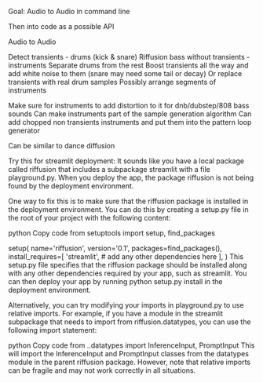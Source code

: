 Goal: Audio to Audio in command line

Then into code as a possible API


Audio to Audio

Detect transients - drums (kick & snare)
Riffusion bass without transients - instruments
Separate drums from the rest
Boost transients all the way and add white noise to them (snare may need some tail or decay)
Or replace transients with real drum samples
Possibly arrange segments of instruments

Make sure for instruments to add distortion to it for dnb/dubstep/808 bass sounds
Can make instruments part of the sample generation algorithm
Can add chopped non transients instruments and put them into the pattern loop generator

Can be similar to dance diffusion


Try this for streamlit deployment:
It sounds like you have a local package called riffusion that includes a subpackage streamlit with a file playground.py. When you deploy the app, the package riffusion is not being found by the deployment environment.

One way to fix this is to make sure that the riffusion package is installed in the deployment environment. You can do this by creating a setup.py file in the root of your project with the following content:

python
Copy code
from setuptools import setup, find_packages

setup(
    name='riffusion',
    version='0.1',
    packages=find_packages(),
    install_requires=[
        'streamlit',
        # add any other dependencies here
    ],
)
This setup.py file specifies that the riffusion package should be installed along with any other dependencies required by your app, such as streamlit. You can then deploy your app by running python setup.py install in the deployment environment.

Alternatively, you can try modifying your imports in playground.py to use relative imports. For example, if you have a module in the streamlit subpackage that needs to import from riffusion.datatypes, you can use the following import statement:

python
Copy code
from ..datatypes import InferenceInput, PromptInput
This will import the InferenceInput and PromptInput classes from the datatypes module in the parent riffusion package. However, note that relative imports can be fragile and may not work correctly in all situations.